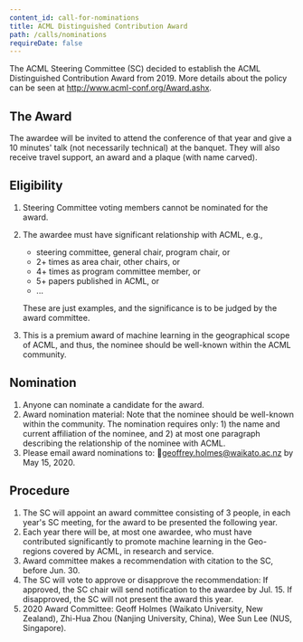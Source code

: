 ```yaml
---
content_id: call-for-nominations
title: ACML Distinguished Contribution Award
path: /calls/nominations
requireDate: false
---
```


The ACML Steering Committee (SC) decided to establish the ACML Distinguished Contribution Award from 2019. More details about the policy can be seen at http://www.acml-conf.org/Award.ashx.

## The Award

The awardee will be invited to attend the conference of that year and give a 10 minutes' talk (not necessarily technical) at the banquet. They will also receive travel support, an award and a plaque (with name carved).

## Eligibility

1. Steering Committee voting members cannot be nominated for the award.
2. The awardee must have significant relationship with ACML, e.g.,
    - steering committee, general chair, program chair, or
    - 2+ times as area chair, other chairs, or
    - 4+ times as program committee member, or
    - 5+ papers published in ACML, or
    - ...

   These are just examples, and the significance is to be judged by the award committee.
3. This is a premium award of machine learning in the geographical scope of ACML, and thus, the nominee should be well-known within the ACML community.

## Nomination

1. Anyone can nominate a candidate for the award.
2. Award nomination material: Note that the nominee should be well-known within the community. The nomination requires only: 1) the name and current affiliation of the nominee, and 2) at most one paragraph describing the relationship of the nominee with ACML.
3. Please email award nominations to: 📮<a href="mailto:geoffrey.holmes@waikato.ac.nz">geoffrey.holmes@waikato.ac.nz</a> by May 15, 2020.

## Procedure

1. The SC will appoint an award committee consisting of 3 people, in each year's SC meeting, for the award to be presented the following year.
2. Each year there will be, at most one awardee, who must have contributed significantly to promote machine learning in the Geo-regions covered by ACML, in research and service.
3. Award committee makes a recommendation with citation to the SC, before Jun. 30.
4. The SC will vote to approve or disapprove the recommendation: If approved, the SC chair will send notification to the awardee by Jul. 15. If disapproved, the SC will not present the award this year.
5. 2020 Award Committee: Geoff Holmes (Waikato University, New Zealand), Zhi-Hua Zhou (Nanjing University, China), Wee Sun Lee (NUS, Singapore).